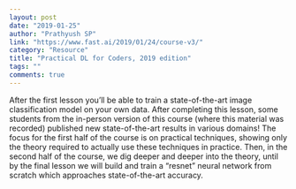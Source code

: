 ```yaml
---
layout: post
date: "2019-01-25"
author: "Prathyush SP"
link: "https://www.fast.ai/2019/01/24/course-v3/"
category: "Resource"
title: "Practical DL for Coders, 2019 edition"
tags: ""
comments: true
---
```

After the first lesson you’ll be able to train a state-of-the-art image classification model on your own data. After completing this lesson, some students from the in-person version of this course (where this material was recorded) published new state-of-the-art results in various domains! The focus for the first half of the course is on practical techniques, showing only the theory required to actually use these techniques in practice. Then, in the second half of the course, we dig deeper and deeper into the theory, until by the final lesson we will build and train a “resnet” neural network from scratch which approaches state-of-the-art accuracy.